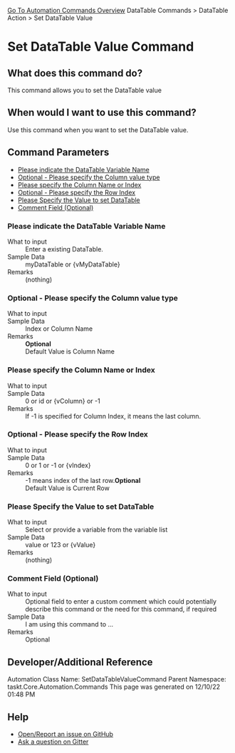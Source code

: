 <!--TITLE: Set DataTable Value Command -->
<!-- SUBTITLE: a command in the DataTable Commands group. -->
[Go To Automation Commands Overview](/automation-commands.md)
DataTable Commands &gt; DataTable Action &gt; Set DataTable Value


# Set DataTable Value Command


## What does this command do?
This command allows you to set the DataTable value


## When would I want to use this command?
Use this command when you want to set the DataTable value.


## Command Parameters
- [Please indicate the DataTable Variable Name](#param_0)
- [Optional - Please specify the Column value type](#param_1)
- [Please specify the Column Name or Index](#param_2)
- [Optional - Please specify the Row Index](#param_3)
- [Please Specify the Value to set DataTable](#param_4)
- [Comment Field (Optional)](#param_5)


<a id="param_0"></a>
### Please indicate the DataTable Variable Name


<dl>
<dt>What to input</dt><dd>Enter a existing DataTable.</dd>
<dt>Sample Data</dt><dd>myDataTable or {vMyDataTable}</dd>
<dt>Remarks</dt><dd>(nothing)</dd>
</dl>




<a id="param_1"></a>
### Optional - Please specify the Column value type


<dl>
<dt>What to input</dt><dd></dd>
<dt>Sample Data</dt><dd>Index or Column Name</dd>
<dt>Remarks</dt><dd><b>Optional</b><br>Default Value is Column Name</dd>
</dl>




<a id="param_2"></a>
### Please specify the Column Name or Index


<dl>
<dt>What to input</dt><dd></dd>
<dt>Sample Data</dt><dd>0 or id or {vColumn} or -1</dd>
<dt>Remarks</dt><dd>If -1 is specified for Column Index, it means the last column.</dd>
</dl>




<a id="param_3"></a>
### Optional - Please specify the Row Index


<dl>
<dt>What to input</dt><dd></dd>
<dt>Sample Data</dt><dd>0 or 1 or -1 or {vIndex}</dd>
<dt>Remarks</dt><dd>-1 means index of the last row.<b>Optional</b><br>Default Value is Current Row</dd>
</dl>




<a id="param_4"></a>
### Please Specify the Value to set DataTable


<dl>
<dt>What to input</dt><dd>Select or provide a variable from the variable list</dd>
<dt>Sample Data</dt><dd>value or 123 or {vValue}</dd>
<dt>Remarks</dt><dd>(nothing)</dd>
</dl>




<a id="param_5"></a>
### Comment Field (Optional)


<dl>
<dt>What to input</dt><dd>Optional field to enter a custom comment which could potentially describe this command or the need for this command, if required</dd>
<dt>Sample Data</dt><dd>I am using this command to ...</dd>
<dt>Remarks</dt><dd>Optional</dd>
</dl>




## Developer/Additional Reference
Automation Class Name: SetDataTableValueCommand
Parent Namespace: taskt.Core.Automation.Commands
This page was generated on 12/10/22 01:48 PM


## Help
- [Open/Report an issue on GitHub](https://github.com/rcktrncn/taskt/issues/new)
- [Ask a question on Gitter](https://gitter.im/taskt-rpa/Lobby)
